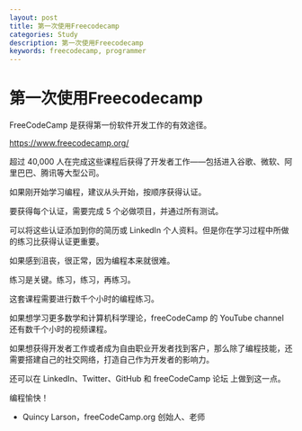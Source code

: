```yaml
---
layout: post
title: 第一次使用Freecodecamp
categories: Study
description: 第一次使用Freecodecamp
keywords: freecodecamp, programmer
---
```


# 第一次使用Freecodecamp

FreeCodeCamp 是获得第一份软件开发工作的有效途径。

https://www.freecodecamp.org/

超过 40,000 人在完成这些课程后获得了开发者工作——包括进入谷歌、微软、阿里巴巴、腾讯等大型公司。

如果刚开始学习编程，建议从头开始，按顺序获得认证。

要获得每个认证，需要完成 5 个必做项目，并通过所有测试。

可以将这些认证添加到你的简历或 LinkedIn 个人资料。但是你在学习过程中所做的练习比获得认证更重要。

如果感到沮丧，很正常，因为编程本来就很难。

练习是关键。练习，练习，再练习。

这套课程需要进行数千个小时的编程练习。

如果想学习更多数学和计算机科学理论，freeCodeCamp 的 YouTube channel 还有数千个小时的视频课程。

如果想获得开发者工作或者成为自由职业开发者找到客户，那么除了编程技能，还需要搭建自己的社交网络，打造自己作为开发者的影响力。

还可以在 LinkedIn、Twitter、GitHub 和 freeCodeCamp 论坛 上做到这一点。

编程愉快！

- Quincy Larson，freeCodeCamp.org 创始人、老师
